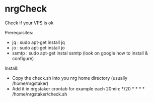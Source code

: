 # nrgCheck
Check if your VPS is ok

Prerequisites:
- jq : sudo apt-get install jq
- jo : sudo apt-get install jo
- ssmtp : sudo apt-get instal ssmtp (look on google how to install & configure)

Install:
- Copy the check.sh into you nrg home directory (usually /home/nrgstaker)
- Add it in nrgstaker crontab for example each 20min: */20 * * * * /home/nrgstaker/check.sh

